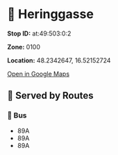 # 🚉 Heringgasse


**Stop ID:** at:49:503:0:2

**Zone:** 0100

**Location:** 48.2342647, 16.52152724

[Open in Google Maps](https://www.google.com/maps?q=48.2342647,16.52152724)

## 🚆 Served by Routes

### 🚌 Bus
- 89A
- 89A
- 89A
